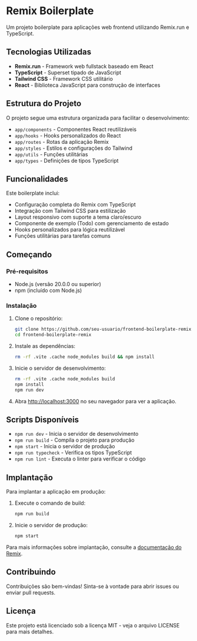 # Remix Boilerplate

Um projeto boilerplate para aplicações web frontend utilizando Remix.run e TypeScript.

## Tecnologias Utilizadas

- **Remix.run** - Framework web fullstack baseado em React
- **TypeScript** - Superset tipado de JavaScript
- **Tailwind CSS** - Framework CSS utilitário
- **React** - Biblioteca JavaScript para construção de interfaces

## Estrutura do Projeto

O projeto segue uma estrutura organizada para facilitar o desenvolvimento:

- `app/components` - Componentes React reutilizáveis
- `app/hooks` - Hooks personalizados do React
- `app/routes` - Rotas da aplicação Remix
- `app/styles` - Estilos e configurações do Tailwind
- `app/utils` - Funções utilitárias
- `app/types` - Definições de tipos TypeScript

## Funcionalidades

Este boilerplate inclui:

- Configuração completa do Remix com TypeScript
- Integração com Tailwind CSS para estilização
- Layout responsivo com suporte a tema claro/escuro
- Componente de exemplo (Todo) com gerenciamento de estado
- Hooks personalizados para lógica reutilizável
- Funções utilitárias para tarefas comuns

## Começando

### Pré-requisitos

- Node.js (versão 20.0.0 ou superior)
- npm (incluído com Node.js)

### Instalação

1. Clone o repositório:

   ```bash
   git clone https://github.com/seu-usuario/frontend-boilerplate-remix.git
   cd frontend-boilerplate-remix
   ```

2. Instale as dependências:

   ```bash
   rm -rf .vite .cache node_modules build && npm install
   ```

3. Inicie o servidor de desenvolvimento:

   ```bash
   rm -rf .vite .cache node_modules build
   npm install
   npm run dev
   ```

4. Abra [http://localhost:3000](http://localhost:3000) no seu navegador para ver a aplicação.

## Scripts Disponíveis

- `npm run dev` - Inicia o servidor de desenvolvimento
- `npm run build` - Compila o projeto para produção
- `npm start` - Inicia o servidor de produção
- `npm run typecheck` - Verifica os tipos TypeScript
- `npm run lint` - Executa o linter para verificar o código

## Implantação

Para implantar a aplicação em produção:

1. Execute o comando de build:

   ```bash
   npm run build
   ```

2. Inicie o servidor de produção:
   ```bash
   npm start
   ```

Para mais informações sobre implantação, consulte a [documentação do Remix](https://remix.run/docs/en/main/guides/deployment).

## Contribuindo

Contribuições são bem-vindas! Sinta-se à vontade para abrir issues ou enviar pull requests.

## Licença

Este projeto está licenciado sob a licença MIT - veja o arquivo LICENSE para mais detalhes.

